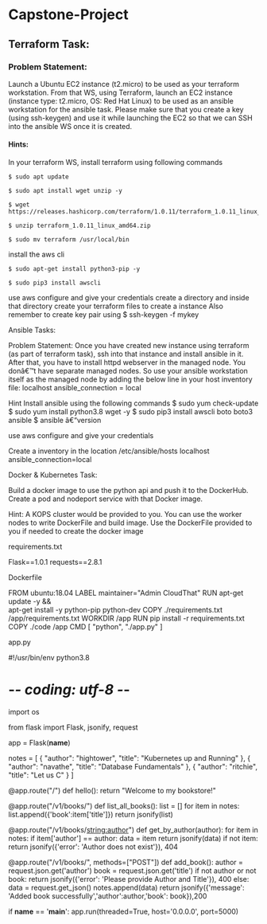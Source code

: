 # Capstone-Project

## Terraform Task:

### Problem Statement: 
Launch a Ubuntu EC2 instance (t2.micro) to be used as your terraform workstation. From that WS, using Terraform, launch an EC2 
instance (instance type: t2.micro, OS: Red Hat Linux) to be used as an ansible 
workstation for the ansible task. Please make sure that you create a key (using ssh-keygen) and use it while launching the EC2 so that we can SSH into the 
ansible WS once it is created.

#### Hints:
In your terraform WS, install terraform using following commands
```
$ sudo apt update
```
```
$ sudo apt install wget unzip -y
```
```
$ wget https://releases.hashicorp.com/terraform/1.0.11/terraform_1.0.11_linux_amd64.zip
```
```
$ unzip terraform_1.0.11_linux_amd64.zip
```
```
$ sudo mv terraform /usr/local/bin
```

install the aws cli
```
$ sudo apt-get install python3-pip -y
```
```
$ sudo pip3 install awscli
```

use aws configure and give your credentials
create a directory and inside that directory create your terraform files to create a 
instance
Also remember to create key pair using
$ ssh-keygen -f mykey


Ansible Tasks:

Problem Statement: Once you have created new instance using terraform (as 
part of terraform task), ssh into that instance and install ansible in it. After 
that, you have to install httpd webserver in the managed node. You donâ€™t have 
separate managed nodes. So use your ansible workstation itself as the 
managed node by adding the below line in your host inventory file:
localhost ansible_connection = local

Hint
Install ansible using the following commands
$ sudo yum check-update
$ sudo yum install python3.8 wget -y
$ sudo pip3 install awscli boto boto3 ansible
$ ansible â€“version

use aws configure and give your credentials

Create a inventory in the location /etc/ansible/hosts
localhost ansible_connection=local


Docker & Kubernetes Task:

Build a docker image to use the python api and push it to the DockerHub. 
Create a pod and nodeport service with that Docker image.

Hint: A KOPS cluster would be provided to you. You can use the worker nodes to 
write DockerFile and build image. Use the DockerFile provided to you if needed to 
create the docker image

requirements.txt

Flask==1.0.1
requests==2.8.1

Dockerfile

FROM ubuntu:18.04
LABEL maintainer="Admin CloudThat"
RUN apt-get update -y && \
    apt-get install -y python-pip python-dev
COPY ./requirements.txt /app/requirements.txt
WORKDIR /app
RUN pip install -r requirements.txt
COPY ./code /app
CMD [ "python", "./app.py" ]

app.py

#!/usr/bin/env python3.8
# -*- coding: utf-8 -*-
import os

from flask import Flask, jsonify, request

app = Flask(__name__)

notes = [
    {
        "author": "hightower",
        "title": "Kubernetes up and Running"
    },
    {
        "author": "navathe",
        "title": "Database Fundamentals"
    },
    {
        "author": "ritchie",
        "title": "Let us C"
    }
]

@app.route("/")
def hello():
    return "Welcome to my bookstore!"

@app.route("/v1/books/")
def list_all_books():
    list = []
    for item in notes:
       list.append({'book':item['title']})
    return jsonify(list)

@app.route("/v1/books/<string:author>")
def get_by_author(author):
    for item in notes:
	    if item['author'] == author:
	       data = item
    return jsonify(data)
    if not item:
        return jsonify({'error': 'Author does not exist'}), 404

@app.route("/v1/books/", methods=["POST"])
def add_book():
    author = request.json.get('author')
    book = request.json.get('title')
    if not author or not book:
        return jsonify({'error': 'Please provide Author and Title'}), 400
    else:
        data = request.get_json()
        notes.append(data)
        return jsonify({'message': 'Added book successfully','author':author,'book': book}),200

if __name__ == '__main__':
    app.run(threaded=True, host='0.0.0.0', port=5000)
